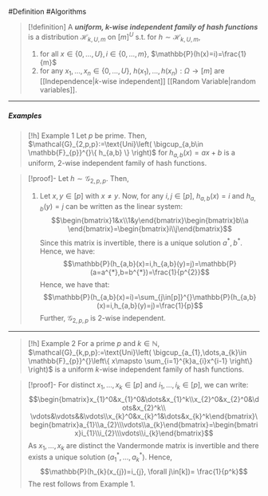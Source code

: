 #Definition #Algorithms 

> [!definition]
> A ***uniform, $k$-wise independent family of hash functions***  is a distribution $\mathcal{H}_{k,U,m}$ on $[m]^U$ s.t. for $h\sim \mathcal{H}_{k,U,m}$,
> 1. for all $x\in \{ 0,\dots,U \},i\in\{ 0,\dots,m \}$, $\mathbb{P}(h(x)=i)=\frac{1}{m}$
> 2. for any $x_{1},\dots,x_{n}\in \{ 0,\dots,U \}$, $h(x_{1}),\dots,h(x_{n}):\Omega\to[m]$ are [[Independence|$k$-wise independent]] [[Random Variable|random variables]].
---
##### Examples
> [!h] Example 1
> Let $p$ be prime. Then, $\mathcal{G}_{2,p,p}:=\text{Uni}\left( \bigcup_{a,b\in \mathbb{F}_{p}}^{}\{ h_{a,b} \} \right)$  for $h_{a,b}(x)=ax+b$ is a uniform, $2$-wise independent family of hash functions.

> [!proof]-
> Let $h\sim \mathcal{G}_{2,p,p}$. Then, 
> 1. Let $x,y\in [p]$ with $x\neq y$. Now, for any $i,j\in[p]$, $h_{a,b}(x)=i$ and $h_{a,b}(y)=j$ can be written as the linear system: $$\begin{bmatrix}1&x\\1&y\end{bmatrix}\begin{bmatrix}b\\a \end{bmatrix}=\begin{bmatrix}i\\j\end{bmatrix}$$Since this matrix is invertible, there is a unique solution $a^{*},b^{*}$. Hence, we have: $$\mathbb{P}(h_{a,b}(x)=i,h_{a,b}(y)=j)=\mathbb{P}(a=a^{*},b=b^{*})=\frac{1}{p^{2}}$$Hence, we have that: $$\mathbb{P}(h_{a,b}(x)=i)=\sum_{j\in[p]}^{}\mathbb{P}(h_{a,b}(x)=i,h_{a,b}(y)=j)=\frac{1}{p}$$Further, $\mathcal{G}_{2,p,p}$ is $2$-wise independent.
---
> [!h] Example 2
> For a prime $p$ and $k\in \mathbb{N}$, $\mathcal{G}_{k,p,p}:=\text{Uni}\left( \bigcup_{a_{1},\dots,a_{k}\in \mathbb{F}_{p}}^{}\left\{  x\mapsto \sum_{i=1}^{k}a_{i}x^{i-1}  \right\} \right)$ is a uniform $k$-wise independent family of hash functions.

> [!proof]-
> For distinct $x_{1},\dots,x_{k}\in [p]$ and $i_{1},\dots,i_{k}\in[p]$, we can write: $$\begin{bmatrix}x_{1}^0&x_{1}^0&\dots&x_{1}^k\\x_{2}^0&x_{2}^0&\dots&x_{2}^k\\ \vdots&\vdots&&\vdots\\x_{k}^0&x_{k}^1&\dots&x_{k}^k\end{bmatrix}\begin{bmatrix}a_{1}\\a_{2}\\\vdots\\a_{k}\end{bmatrix}=\begin{bmatrix}i_{1}\\i_{2}\\\vdots\\i_{k}\end{bmatrix}$$As $x_{1},\dots,x_{k}$ are distinct the Vandermonde matrix is invertible and there exists a unique solution $(a^{*}_{1},\dots,a^{*}_{k})$. Hence, $$\mathbb{P}(h_{k}(x_{j})=i_{j}, \forall j\in[k])= \frac{1}{p^k}$$The rest follows from  Example 1.